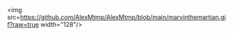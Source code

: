 <img src=https://github.com/AlexMtmp/AlexMtmp/blob/main/marvinthemartian.gif?raw=true width="128"/>
